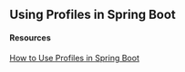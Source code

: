 ## Using Profiles in Spring Boot


#### Resources
[How to Use Profiles in Spring Boot](https://dzone.com/articles/spring-boot-profiles-1)
